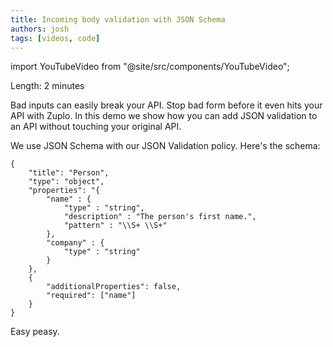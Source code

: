 ```yaml
---
title: Incoming body validation with JSON Schema
authors: josh
tags: [videos, code]
---
```


import YouTubeVideo from "@site/src/components/YouTubeVideo";

<YouTubeVideo url="https://www.youtube-nocookie.com/embed/BY8DQyhN_0c" />

Length: 2 minutes

Bad inputs can easily break your API. Stop bad form before it even hits your API with Zuplo. In this demo we show how you can add JSON validation to an API without touching your original API.

We use JSON Schema with our JSON Validation policy. Here's the schema:

```
{
    "title": "Person",
    "type": "object",
    "properties": "{
        "name" : {
            "type" : "string",
            "description" : "The person's first name.",
            "pattern" : "\\S+ \\S+"
        },
        "company" : {
            "type" : "string"
        }
    },
    {
        "additionalProperties": false,
        "required": ["name"]
    }
}
```

Easy peasy.
